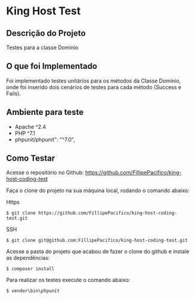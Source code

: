 # King Host Test

## **Descrição do Projeto**
Testes para a classe Dominio

## **O que foi Implementado**
Foi implementado testes unitários para os métodos da Classe Dominio, onde foi inserido
dois cenários de testes para cada método (Success e Fails).

## Ambiente para teste
- Apache ^2.4
- PHP ^7.1
- phpunit/phpunit": "^7.0",

## Como Testar
Acesse o repositório no Github:
https://github.com/FillipePacifico/king-host-coding-test

Faça o clone do projeto na sua máquina local, rodando o comando abaixo:

Https
```shell
$ git clone https://github.com/FillipePacifico/king-host-coding-test.git
```

SSH
```shell
$ git clone git@github.com:FillipePacifico/king-host-coding-test.git
```

Acesse a pasta do projeto que acabou de fazer o clone do github e instale as dependências:
```shell
$ composer install
```

Para realizar os testes execute o comando abaixo:
```shell
$ vendor\bin\phpunit
```
